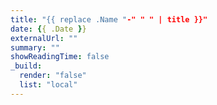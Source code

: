 ```yaml
---
title: "{{ replace .Name "-" " " | title }}"
date: {{ .Date }}
externalUrl: ""
summary: ""
showReadingTime: false
_build:
  render: "false"
  list: "local"
---
```

